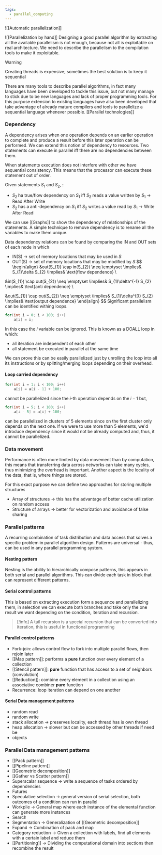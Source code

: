 ```yaml
---
tags:
  - parallel_computing
---
```

![[Automatic parallelization]]

![[Parallelization by hand]]
Designing a good parallel algorithm by extracting all the available parallelism is not enough, because not all is exploitable on real architecture. We need to describe the parallelism to the compilation tools to make it exploitable.

>[!warning]
>Creating threads is expensive, sometimes the best solution is to keep it sequential

There are many tools to describe parallel algorithms, in fact many languages have been developed to tackle this issue, but not many manage to stick due to be new languages and lack of proper programming tools. For this purpose extension to existing languages have also been developed that take advantage of already mature compilers and tools to parallelize a sequential language whenever possible.  [[Parallel technologies]]
### Dependency

A dependency arises when one operation depends on an earlier operation to complete and produce a result before this later operation can be performed. We can extend this notion of dependency to resources. Two statements can execute in parallel iff there are no dependencies between them. 

When statements execution does not interfere with other we have sequential consistency. This means that the processor can execute these  statement out of order.

Given statements $S_{1}$ and $S_{2}$, :
- $S_{2}$ ha true/flow dependency on $S_{1}$ iff $S_{2}$ reads a value written by $S_{1}$ -> Read After Write
- $S_{2}$ has a anti-dependency on $S_{1}$ iff $S_{2}$ writes a value read by $S_{1}$ -> Write After Read

We can use [[Graphs]] to show the dependency of relationships of the statements.
A simple technique to remove dependency is to rename all the variables to make them unique.

Data dependency relations can be found by comparing the IN and OUT sets of each node in which
- IN(S) $\to$ set of memory locations that may be used in $S$
- OUT(S) $\to$ set of memory locations that may be modified by $S$
$$
\begin{align}
&out(S_{1}) \cap in(S_{2}) \neq \emptyset \implies& S_{1}\delta S_{2} \implies& \text{flow dependence} \\

&in(S_{1}) \cap out(S_{2}) \neq \emptyset \implies& S_{1}\delta^{-1} S_{2} \implies& \text{anti dependence} \\

&out(S_{1}) \cap out(S_{2}) \neq \emptyset \implies& S_{1}\delta^{0} S_{2} \implies& \text{output dependence}
\end{align}
$$
Significant parallelism can be identified withing loops.
```c
for(int i = 0; i < 100; i++)
	a[i] = i;
```
In this case the $i$ variable can be ignored. This is known as a DOALL loop in which:
- all iteration are independent of each other
- all statement be executed in parallel at the same time

We can prove this can be easily parallelized just by unrolling the loop into all its instructions or by splitting/merging loops depending on their overhead.
#### Loop carried dependency
```c
for(int i = 1; i < 100; i++)
	a[i] = a[i - 1] + 100;
```
cannot be parallelized since the $i$-th operation depends on the $i-1$ but,
```c
for(int i = 5; i < 100; i++)
	a[i - 5] = a[i] + 100;
```
can be parallelized in clusters of $5$ elements since on the first cluster only depends on the next one. If we were to use more than $5$ elements, we'd introduce dependency since it would not be already computed and, thus, it cannot be parallelized.
### Data movement

Performance is often more limited by data movement than by computation, this means that transferring data across networks can take many cycles, thus minimizing the overhead is important. Another aspect is the locality of the data, that is, where things are stored.

For this exact purpose we can define two approaches for storing multiple structures 
- Array of structures ->  this has the advantage of better cache utilization on random access
- Structure of arrays -> better for vectorization and avoidance of false sharing
### Parallel patterns

A recurring combination of task distribution and data access that solves a specific problem in parallel algorithm design. Patterns are universal - thus, can be used in any parallel programming system. 
#### Nesting pattern

Nesting is the ability to hierarchically compose patterns, this appears in both serial and parallel algorithms. This can divide each task in block that can represent different patterns.
#### Serial control patterns

This is based on extracting execution form a sequence and parallelizing them, in selection we can execute both branches and take only the one result we want depending on the condition, iteration and recursion.

>[!info]
>A tail recursion is a special recursion that can be converted into iteration, this is useful in functional programming
#### Parallel control patterns

- Fork-join: allows control flow to fork into multiple parallel flows, then rejoin later
- [[Map pattern]]: performs a **pure** function over every element of a collection
- [[Stencil pattern]]: **pure** function that has access to a set of neighbors (convolution)
- [[Reduction]]: combine every element in a collection using an associative combiner **pure** function
- Recurrence: loop iteration can depend on one another
#### Serial Data management patterns

- random read
- random write
- stack allocation $\to$ preserves locality, each thread has is own thread
- heap allocation $\to$ slower but can be accessed by other threads if need be
- objects
### Parallel Data management patterns

- [[Pack pattern]]
- [[Pipeline pattern]]
- [[Geometric decomposition]]
- [[Gather vs Scatter pattern]]
- Superscalar sequence -> write a sequence of tasks ordered by dependencies
- Futures
- Speculative selection -> general version of serial selection, both outcomes of a condition can run in parallel
- Workpile -> General map where each instance of the elemental function can generate more instances
- Search
- Segmentation -> Generalization of [[Geometric decomposition]]
- Expand -> Combination of pack and map
- Category reduction -> Given a collection with labels, find all elements with a certain label and reduce them
- [[Partitioning]] -> Dividing the computational domain into sections then recombine the result
